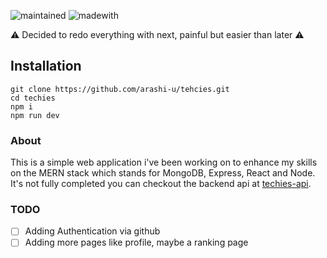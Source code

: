 ![maintained](https://img.shields.io/badge/Maintained%3F-no-red.svg?style=for-the-badge)
![madewith](https://img.shields.io/badge/Made%20with-React-61DAFB?style=for-the-badge&logo=React)


:warning: Decided to redo everything with next, painful but easier than later :warning:
## Installation

```
git clone https://github.com/arashi-u/tehcies.git
cd techies
npm i
npm run dev
```

### About

This is a simple web application i've been working on to enhance my skills on the MERN stack which stands for MongoDB, Express, React and Node.
It's not fully completed you can checkout the backend api at [techies-api](https://github.com/talald3v/techies-api).

### TODO

- [ ] Adding Authentication via github
- [ ] Adding more pages like profile, maybe a ranking page 
